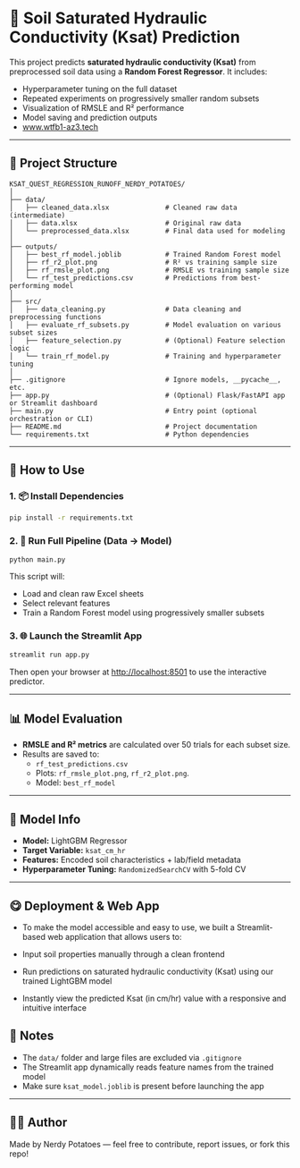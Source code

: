 # 🌱 Soil Saturated Hydraulic Conductivity (Ksat) Prediction

This project predicts **saturated hydraulic conductivity (Ksat)** from preprocessed soil data using a **Random Forest Regressor**. It includes:

- Hyperparameter tuning on the full dataset
- Repeated experiments on progressively smaller random subsets
- Visualization of RMSLE and R² performance
- Model saving and prediction outputs
- www.wtfb1-az3.tech 

---

## 📁 Project Structure

```
KSAT_QUEST_REGRESSION_RUNOFF_NERDY_POTATOES/
│
├── data/
│   ├── cleaned_data.xlsx              # Cleaned raw data (intermediate)
│   ├── data.xlsx                      # Original raw data
│   └── preprocessed_data.xlsx         # Final data used for modeling
│
├── outputs/
│   ├── best_rf_model.joblib           # Trained Random Forest model
│   ├── rf_r2_plot.png                 # R² vs training sample size
│   ├── rf_rmsle_plot.png              # RMSLE vs training sample size
│   └── rf_test_predictions.csv        # Predictions from best-performing model
│
├── src/
│   ├── data_cleaning.py               # Data cleaning and preprocessing functions
│   ├── evaluate_rf_subsets.py         # Model evaluation on various subset sizes
│   ├── feature_selection.py           # (Optional) Feature selection logic
│   └── train_rf_model.py              # Training and hyperparameter tuning
│
├── .gitignore                         # Ignore models, __pycache__, etc.
├── app.py                             # (Optional) Flask/FastAPI app or Streamlit dashboard
├── main.py                            # Entry point (optional orchestration or CLI)
├── README.md                          # Project documentation
└── requirements.txt                   # Python dependencies

```

---

## 🚀 How to Use

### 1. 📦 Install Dependencies

```bash
pip install -r requirements.txt
```

### 2. 🔁 Run Full Pipeline (Data → Model)

```bash
python main.py
```

This script will:
- Load and clean raw Excel sheets
- Select relevant features
- Train a Random Forest model using progressively smaller subsets

### 3. 🌐 Launch the Streamlit App

```bash
streamlit run app.py
```

Then open your browser at [http://localhost:8501](http://localhost:8501) to use the interactive predictor.

---

## 📊 Model Evaluation

- **RMSLE and R² metrics** are calculated over 50 trials for each subset size.
- Results are saved to:
  - `rf_test_predictions.csv`
  - Plots: `rf_rmsle_plot.png`, `rf_r2_plot.png`.
  - Model: `best_rf_model`

---

## 🧠 Model Info

- **Model:** LightGBM Regressor
- **Target Variable:** `ksat_cm_hr`
- **Features:** Encoded soil characteristics + lab/field metadata
- **Hyperparameter Tuning:** `RandomizedSearchCV` with 5-fold CV

---

## 😋 Deployment & Web App

- To make the model accessible and easy to use, we built a Streamlit-based web application that allows users to:

- Input soil properties manually through a clean frontend

- Run predictions on saturated hydraulic conductivity (Ksat) using our trained LightGBM model

- Instantly view the predicted Ksat (in cm/hr) value with a responsive and intuitive interface

## 📌 Notes

- The `data/` folder and large files are excluded via `.gitignore`
- The Streamlit app dynamically reads feature names from the trained model
- Make sure `ksat_model.joblib` is present before launching the app

---

## 🙋‍♀️ Author

Made by Nerdy Potatoes — feel free to contribute, report issues, or fork this repo!
